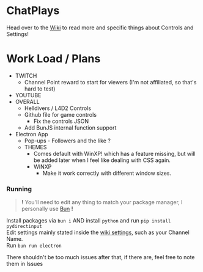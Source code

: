 # ChatPlays
Head over to the [Wiki](https://github.com/AlgorithmicPolicyIndex/ChatPlays/wiki) to read more and specific things about Controls and Settings!


# Work Load / Plans
 - TWITCH
 	- Channel Point reward to start for viewers (I'm not affiliated, so that's hard to test)
 - YOUTUBE
 - OVERALL
	- Helldivers / L4D2 Controls
 	- Github file for game controls
		- Fix the controls JSON
 	- Add BunJS internal function support
 - Electron App
	- Pop-ups - Followers and the like ?
 	- THEMES
 		- Comes default with WinXP! which has a feature missing, but will be added later when I feel like dealing with CSS again.
		- WINXP
			- Make it work correctly with different window sizes.

### Running
> **!** You'll need to edit any thing to match your package manager, I personally use [Bun](https://bun.sh) **!**

Install packages via `bun i` AND install `python` and run `pip install pydirectinput`  
Edit settings mainly stated inside the [wiki settings](https://github.com/AlgorithmicPolicyIndex/ChatPlays/wiki/Settings#main-settings), such as your Channel Name.  
Run `bun run electron`  

There shouldn't be too much issues after that, if there are, feel free to note them in Issues